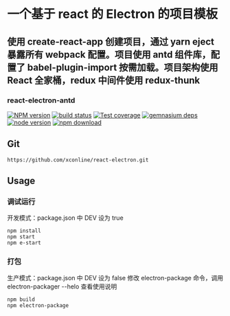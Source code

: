 # 一个基于 react 的 Electron 的项目模板

## 使用 create-react-app 创建项目，通过 yarn eject 暴露所有 webpack 配置。项目使用 antd 组件库，配置了 **babel-plugin-import** 按需加载。项目架构使用 React 全家桶，redux 中间件使用 redux-thunk

### react-electron-antd

[![NPM version][npm-image]][npm-url]
[![build status][travis-image]][travis-url]
[![Test coverage][codecov-image]][codecov-url]
[![gemnasium deps][gemnasium-image]][gemnasium-url]
[![node version][node-image]][node-url]
[![npm download][download-image]][download-url]

[npm-image]: http://img.shields.io/npm/v/rc-slider.svg?style=flat-square
[npm-url]: http://npmjs.org/package/rc-slider
[travis-image]: https://img.shields.io/travis/react-component/slider.svg?style=flat-square
[travis-url]: https://travis-ci.org/react-component/slider
[codecov-image]: https://img.shields.io/codecov/c/github/react-component/slider/master.svg?style=flat-square
[codecov-url]: https://codecov.io/gh/react-component/slider/branch/master
[gemnasium-image]: http://img.shields.io/gemnasium/react-component/slider.svg?style=flat-square
[gemnasium-url]: https://gemnasium.com/react-component/slider
[node-image]: https://img.shields.io/badge/node.js-%3E=_0.10-green.svg?style=flat-square
[node-url]: http://nodejs.org/download/
[download-image]: https://img.shields.io/npm/dm/rc-slider.svg?style=flat-square
[download-url]: https://npmjs.org/package/rc-slider

## Git

```
https://github.com/xconline/react-electron.git
```

## Usage

### 调试运行

开发模式：package.json 中 DEV 设为 true

```
npm install
npm start
npm e-start
```

### 打包

生产模式：package.json 中 DEV 设为 false
修改 electron-package 命令，调用 electron-packager --helo 查看使用说明

```
npm build
npm electron-package
```
